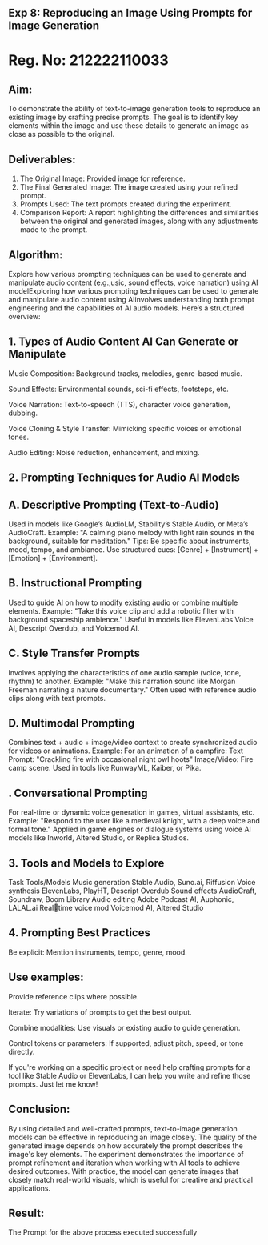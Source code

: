 ## Exp 8: Reproducing an Image Using Prompts for Image Generation

# Reg. No: 212222110033

## Aim:
To demonstrate the ability of text-to-image generation tools to reproduce an existing image by crafting precise prompts. The goal is to identify key elements within the image and use these details to generate an image as close as possible to the original.



   
## Deliverables:
1.	The Original Image: Provided image for reference.
2.	The Final Generated Image: The image created using your refined prompt.
3.	Prompts Used: The text prompts created during the experiment.
4.	Comparison Report: A report highlighting the differences and similarities between the original and generated images, along with any adjustments made to the prompt.



## Algorithm:

Explore how various prompting techniques can be used to generate and manipulate audio content (e.g.,usic, sound effects, voice narration) using AI modelExploring how various prompting techniques can be used to generate and manipulate audio content using AIinvolves understanding both prompt engineering and the capabilities of AI audio models. Here’s a structured overview:

## 1. Types of Audio Content AI Can Generate or Manipulate

Music Composition: Background tracks, melodies, genre-based music.

Sound Effects: Environmental sounds, sci-fi effects, footsteps, etc.

Voice Narration: Text-to-speech (TTS), character voice generation, dubbing.

Voice Cloning & Style Transfer: Mimicking specific voices or emotional tones.

Audio Editing: Noise reduction, enhancement, and mixing.

## 2. Prompting Techniques for Audio AI Models
   
## A. Descriptive Prompting (Text-to-Audio)

Used in models like Google’s AudioLM, Stability’s Stable Audio, or Meta’s AudioCraft.
Example:
"A calming piano melody with light rain sounds in the background, suitable for meditation."
Tips:
Be specific about instruments, mood, tempo, and ambiance.
Use structured cues: [Genre] + [Instrument] + [Emotion] + [Environment].

## B. Instructional Prompting

Used to guide AI on how to modify existing audio or combine multiple elements.
Example:
"Take this voice clip and add a robotic filter with background spaceship ambience."
Useful in models like ElevenLabs Voice AI, Descript Overdub, and Voicemod AI.

## C. Style Transfer Prompts

Involves applying the characteristics of one audio sample (voice, tone, rhythm) to another.
Example:
"Make this narration sound like Morgan Freeman narrating a nature documentary."
Often used with reference audio clips along with text prompts.

## D. Multimodal Prompting

Combines text + audio + image/video context to create synchronized audio for videos or animations.
Example:
For an animation of a campfire: Text Prompt: "Crackling fire with occasional night owl hoots" Image/Video:
Fire camp scene.
Used in tools like RunwayML, Kaiber, or Pika.

## . Conversational Prompting

For real-time or dynamic voice generation in games, virtual assistants, etc.
Example:
"Respond to the user like a medieval knight, with a deep voice and formal tone."
Applied in game engines or dialogue systems using voice AI models like Inworld, Altered Studio, or Replica
Studios.

## 3. Tools and Models to Explore

Task Tools/Models
Music generation Stable Audio, Suno.ai, Riffusion Voice synthesis ElevenLabs, PlayHT, Descript Overdub
Sound effects AudioCraft, Soundraw, Boom Library Audio editing Adobe Podcast AI, Auphonic, LALAL.ai Real￾time voice mod Voicemod AI, Altered Studio

## 4. Prompting Best Practices

Be explicit: Mention instruments, tempo, genre, mood.

## Use examples: 
Provide reference clips where possible.

Iterate: Try variations of prompts to get the best output.

Combine modalities: Use visuals or existing audio to guide generation.

Control tokens or parameters: If supported, adjust pitch, speed, or tone directly.

If you're working on a specific project or need help crafting prompts for a tool like Stable Audio or
ElevenLabs, I can help you write and refine those prompts. Just let me know!

## Conclusion:
By using detailed and well-crafted prompts, text-to-image generation models can be effective in reproducing an image closely. The quality of the generated image depends on how accurately the prompt describes the image's key elements. The experiment demonstrates the importance of prompt refinement and iteration when working with AI tools to achieve desired outcomes. With practice, the model can generate images that closely match real-world visuals, which is useful for creative and practical applications.

## Result:

The Prompt for the above process executed successfully

